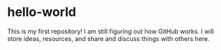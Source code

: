 # hello-world
This is my first repository! I am still figuring out how GitHub works. I will store ideas, resources, and share and discuss things with others here.
